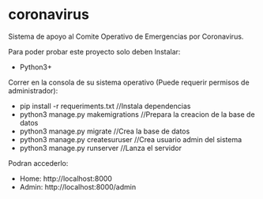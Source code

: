 # coronavirus

Sistema de apoyo al Comite Operativo de Emergencias por Coronavirus.

Para poder probar este proyecto solo deben Instalar:
- Python3+

Correr en la consola de su sistema operativo (Puede requerir permisos de administrador):
- pip install -r requeriments.txt   //Instala dependencias
- python3 manage.py makemigrations  //Prepara la creacion de la base de datos
- python3 manage.py migrate         //Crea la base de datos
- python3 manage.py createsuruser   //Crea usuario admin del sistema
- python3 manage.py runserver       //Lanza el servidor

Podran accederlo:
- Home: http://localhost:8000
- Admin: http://localhost:8000/admin